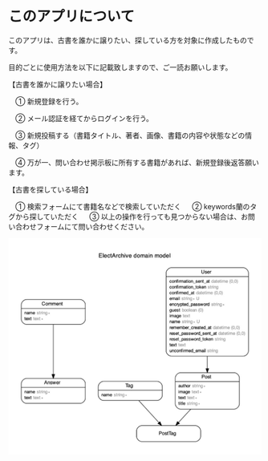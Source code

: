 
# このアプリについて

このアプリは、古書を誰かに譲りたい、探している方を対象に作成したものです。

目的ごとに使用方法を以下に記載致しますので、ご一読お願いします。

【古書を誰かに譲りたい場合】

　① 新規登録を行う。

　② メール認証を経てからログインを行う。

　③ 新規投稿する（書籍タイトル、著者、画像、書籍の内容や状態などの情報、タグ）

　④ 万が一、問い合わせ掲示板に所有する書籍があれば、新規登録後返答願います。
 
【古書を探している場合】

　① 検索フォームにて書籍名などで検索していただく
　
 ② keywords蘭のタグから探していただく
　
 ③ 以上の操作を行っても見つからない場合は、お問い合わせフォームにて問い合わせください。

![ER図](https://github.com/watcher041/Elect_Archive/blob/master/erd.jpg)
